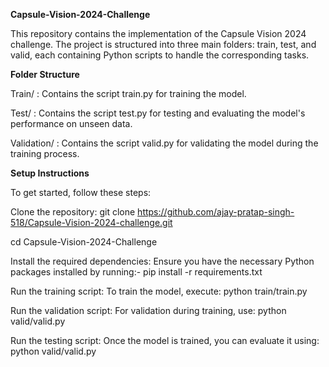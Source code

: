 **Capsule-Vision-2024-Challenge**

This repository contains the implementation of the Capsule Vision 2024 challenge. The project is structured into three main folders: train, test, and valid, each containing Python scripts to handle the corresponding tasks.

**Folder Structure**

Train/ :
Contains the script train.py for training the model.

Test/ :
Contains the script test.py for testing and evaluating the model's performance on unseen data.

Validation/ :
Contains the script valid.py for validating the model during the training process.

**Setup Instructions**

To get started, follow these steps:

Clone the repository:
git clone https://github.com/ajay-pratap-singh-518/Capsule-Vision-2024-challenge.git

cd Capsule-Vision-2024-Challenge

Install the required dependencies: Ensure you have the necessary Python packages installed by running:-
pip install -r requirements.txt

Run the training script: To train the model, execute:
python train/train.py

Run the validation script: For validation during training, use:
python valid/valid.py

Run the testing script: Once the model is trained, you can evaluate it using:
python valid/valid.py

